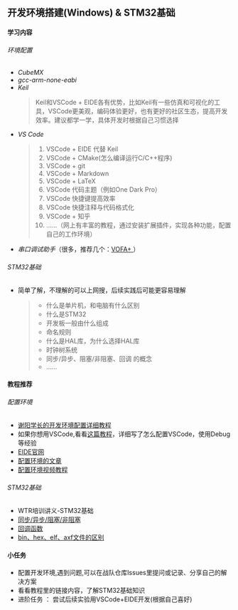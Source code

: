 ## **开发环境搭建(Windows) & STM32基础**

#### 学习内容
###### 环境配置
*  _CubeMX_
* _gcc-arm-none-eabi_
*  _Keil_
   > Keil和VSCode + EIDE各有优势，比如Keil有一些仿真和可视化的工具，VSCode更美观，编码体验更好，也有更好的社区生态，提高开发效率。建议都学一学，具体开发时根据自己习惯选择
* _VS Code_
  > 1. VSCode + EIDE 代替 Keil
  > 2. VSCode + CMake(怎么编译运行C/C++程序)
  > 2. VSCode + git
  > 3. VSCode + Markdown
  > 4. VSCode + LaTeX
  > 5. VSCode 代码主题（例如One Dark Pro）
  > 6. VSCode 快捷键提高效率
  > 7. VSCode 快捷注释与代码格式化
  > 8. VSCode + 知乎
  > 9. ......（网上有丰富的教程，通过安装扩展插件，实现各种功能，配置自己的工作环境）
* _串口调试助手_（很多，推荐几个：[VOFA+ ](https://www.vofa.plus/docs/learning/)）
  
###### STM32基础
- 简单了解，不理解的可以上网搜，后续实践后可能更容易理解
  > - 什么是单片机，和电脑有什么区别
  > - 什么是STM32
  > - 开发板一般由什么组成
  > - 命名规则
  > - 什么是HAL库，为什么选择HAL库
  > - 时钟树系统
  > - 同步/异步、阻塞/非阻塞、回调 的概念
  > - ......


#### 教程推荐
###### 配置环境
- [谢阳学长的开发环境配置详细教程](https://github.com/MirTITH/WTR-EC-Training/blob/main/01-stm32%E5%9F%BA%E7%A1%80%EF%BC%8C%E7%8E%AF%E5%A2%83%E9%85%8D%E7%BD%AE/01-stm32%E5%9F%BA%E7%A1%80%EF%BC%8C%E7%8E%AF%E5%A2%83%E9%85%8D%E7%BD%AE.md)
- 如果你想用VSCode,看看[这篇教程](https://github.com/MirTITH/WTR-EC-Training/tree/main/Tips%E5%90%88%E9%9B%86)，详细写了怎么配置VSCode，使用Debug等经验
- [EIDE官网](https://em-ide.com/zh-cn/docs/intro/)
- [配置环境的文章](https://blog.csdn.net/qq_38191568/article/details/126012144?spm=1001.2014.3001.5502)
- [配置环境视频教程](https://www.bilibili.com/video/BV1Sy4y1y7B1?p=2&spm_id_from=pageDriver&vd_source=baa784078e67e28c38d26cf6881f8357)
###### STM32基础
-  WTR培训讲义-STM32基础
-  [同步/异步/阻塞/非阻塞](https://www.cnblogs.com/IT-CPC/p/10898871.html)
-  [回调函数](https://www.zhihu.com/question/19801131)
-  [bin、hex、elf、axf文件的区别
](https://www.cnblogs.com/llxbl/p/10944160.html)

#### 小任务
   * 配置开发环境,遇到问题,可以在战队仓库Issues里提问或记录、分享自己的解决方案
   * 看看教程里的链接内容，了解STM32基础知识
   * 进阶任务 ： 尝试后续实验用VSCode+EIDE开发(根据自己喜好)